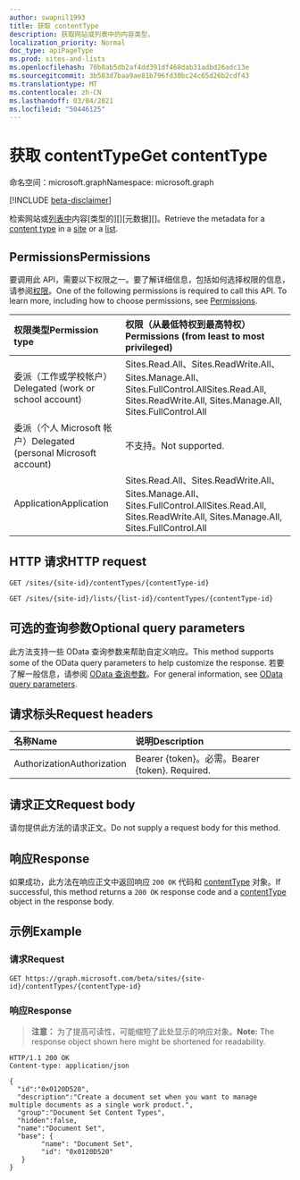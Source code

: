 ```yaml
---
author: swapnil1993
title: 获取 contentType
description: 获取网站或列表中的内容类型。
localization_priority: Normal
doc_type: apiPageType
ms.prod: sites-and-lists
ms.openlocfilehash: 70b8ab5db2af4dd391df468dab31adbd26adc13e
ms.sourcegitcommit: 3b583d7baa9ae81b796fd30bc24c65d26b2cdf43
ms.translationtype: MT
ms.contentlocale: zh-CN
ms.lasthandoff: 03/04/2021
ms.locfileid: "50446125"
---
```

# <a name="get-contenttype"></a><span data-ttu-id="7dc4c-103">获取 contentType</span><span class="sxs-lookup"><span data-stu-id="7dc4c-103">Get contentType</span></span>
<span data-ttu-id="7dc4c-104">命名空间：microsoft.graph</span><span class="sxs-lookup"><span data-stu-id="7dc4c-104">Namespace: microsoft.graph</span></span>

[!INCLUDE [beta-disclaimer](../../includes/beta-disclaimer.md)]

<span data-ttu-id="7dc4c-105">检索网站或[列表中][contentType]内容[类型的][][元数据][]。</span><span class="sxs-lookup"><span data-stu-id="7dc4c-105">Retrieve the metadata for a [content type][contentType] in a [site][] or a [list][].</span></span>

## <a name="permissions"></a><span data-ttu-id="7dc4c-106">Permissions</span><span class="sxs-lookup"><span data-stu-id="7dc4c-106">Permissions</span></span>

<span data-ttu-id="7dc4c-p101">要调用此 API，需要以下权限之一。要了解详细信息，包括如何选择权限的信息，请参阅[权限](/graph/permissions-reference)。</span><span class="sxs-lookup"><span data-stu-id="7dc4c-p101">One of the following permissions is required to call this API. To learn more, including how to choose permissions, see [Permissions](/graph/permissions-reference).</span></span>

|<span data-ttu-id="7dc4c-109">权限类型</span><span class="sxs-lookup"><span data-stu-id="7dc4c-109">Permission type</span></span>      | <span data-ttu-id="7dc4c-110">权限（从最低特权到最高特权）</span><span class="sxs-lookup"><span data-stu-id="7dc4c-110">Permissions (from least to most privileged)</span></span>              |
|:--------------------|:---------------------------------------------------------|
|<span data-ttu-id="7dc4c-111">委派（工作或学校帐户）</span><span class="sxs-lookup"><span data-stu-id="7dc4c-111">Delegated (work or school account)</span></span> | <span data-ttu-id="7dc4c-112">Sites.Read.All、Sites.ReadWrite.All、Sites.Manage.All、Sites.FullControl.All</span><span class="sxs-lookup"><span data-stu-id="7dc4c-112">Sites.Read.All, Sites.ReadWrite.All, Sites.Manage.All, Sites.FullControl.All</span></span>    |
|<span data-ttu-id="7dc4c-113">委派（个人 Microsoft 帐户）</span><span class="sxs-lookup"><span data-stu-id="7dc4c-113">Delegated (personal Microsoft account)</span></span> | <span data-ttu-id="7dc4c-114">不支持。</span><span class="sxs-lookup"><span data-stu-id="7dc4c-114">Not supported.</span></span>    |
|<span data-ttu-id="7dc4c-115">Application</span><span class="sxs-lookup"><span data-stu-id="7dc4c-115">Application</span></span> | <span data-ttu-id="7dc4c-116">Sites.Read.All、Sites.ReadWrite.All、Sites.Manage.All、Sites.FullControl.All</span><span class="sxs-lookup"><span data-stu-id="7dc4c-116">Sites.Read.All, Sites.ReadWrite.All, Sites.Manage.All, Sites.FullControl.All</span></span> |

## <a name="http-request"></a><span data-ttu-id="7dc4c-117">HTTP 请求</span><span class="sxs-lookup"><span data-stu-id="7dc4c-117">HTTP request</span></span>
<!-- {
  "blockType": "ignored"
}
-->
```http
GET /sites/{site-id}/contentTypes/{contentType-id}

GET /sites/{site-id}/lists/{list-id}/contentTypes/{contentType-id}
```

## <a name="optional-query-parameters"></a><span data-ttu-id="7dc4c-118">可选的查询参数</span><span class="sxs-lookup"><span data-stu-id="7dc4c-118">Optional query parameters</span></span>
<span data-ttu-id="7dc4c-119">此方法支持一些 OData 查询参数来帮助自定义响应。</span><span class="sxs-lookup"><span data-stu-id="7dc4c-119">This method supports some of the OData query parameters to help customize the response.</span></span> <span data-ttu-id="7dc4c-120">若要了解一般信息，请参阅 [OData 查询参数](/graph/query-parameters)。</span><span class="sxs-lookup"><span data-stu-id="7dc4c-120">For general information, see [OData query parameters](/graph/query-parameters).</span></span>

## <a name="request-headers"></a><span data-ttu-id="7dc4c-121">请求标头</span><span class="sxs-lookup"><span data-stu-id="7dc4c-121">Request headers</span></span>
|<span data-ttu-id="7dc4c-122">名称</span><span class="sxs-lookup"><span data-stu-id="7dc4c-122">Name</span></span>|<span data-ttu-id="7dc4c-123">说明</span><span class="sxs-lookup"><span data-stu-id="7dc4c-123">Description</span></span>|
|:---|:---|
|<span data-ttu-id="7dc4c-124">Authorization</span><span class="sxs-lookup"><span data-stu-id="7dc4c-124">Authorization</span></span>|<span data-ttu-id="7dc4c-p103">Bearer {token}。必需。</span><span class="sxs-lookup"><span data-stu-id="7dc4c-p103">Bearer {token}. Required.</span></span>|

## <a name="request-body"></a><span data-ttu-id="7dc4c-127">请求正文</span><span class="sxs-lookup"><span data-stu-id="7dc4c-127">Request body</span></span>
<span data-ttu-id="7dc4c-128">请勿提供此方法的请求正文。</span><span class="sxs-lookup"><span data-stu-id="7dc4c-128">Do not supply a request body for this method.</span></span>

## <a name="response"></a><span data-ttu-id="7dc4c-129">响应</span><span class="sxs-lookup"><span data-stu-id="7dc4c-129">Response</span></span>

<span data-ttu-id="7dc4c-130">如果成功，此方法在响应正文中返回响应 `200 OK` 代码和 [contentType](../resources/contenttype.md) 对象。</span><span class="sxs-lookup"><span data-stu-id="7dc4c-130">If successful, this method returns a `200 OK` response code and a [contentType](../resources/contenttype.md) object in the response body.</span></span>


## <a name="example"></a><span data-ttu-id="7dc4c-131">示例</span><span class="sxs-lookup"><span data-stu-id="7dc4c-131">Example</span></span>

### <a name="request"></a><span data-ttu-id="7dc4c-132">请求</span><span class="sxs-lookup"><span data-stu-id="7dc4c-132">Request</span></span>

<!-- {
  "blockType": "request",
  "name": "get_contenttype"
}
-->

```http
GET https://graph.microsoft.com/beta/sites/{site-id}/contentTypes/{contentType-id}
```

### <a name="response"></a><span data-ttu-id="7dc4c-133">响应</span><span class="sxs-lookup"><span data-stu-id="7dc4c-133">Response</span></span>
><span data-ttu-id="7dc4c-134">**注意：** 为了提高可读性，可能缩短了此处显示的响应对象。</span><span class="sxs-lookup"><span data-stu-id="7dc4c-134">**Note:** The response object shown here might be shortened for readability.</span></span>
<!-- {
  "blockType": "response",
  "truncated": true,
  "@odata.type": "microsoft.graph.contentType"
}
-->

```http
HTTP/1.1 200 OK
Content-type: application/json

{
  "id":"0x0120D520",
  "description":"Create a document set when you want to manage multiple documents as a single work product.",
  "group":"Document Set Content Types",
  "hidden":false,
  "name":"Document Set",
  "base": {
        "name": "Document Set",
        "id": "0x0120D520"
   }
}
```

[contentType]: ../resources/contentType.md
[网站]: ../resources/site.md
[site]: ../resources/site.md
[列表]: ../resources/list.md
[list]: ../resources/list.md
